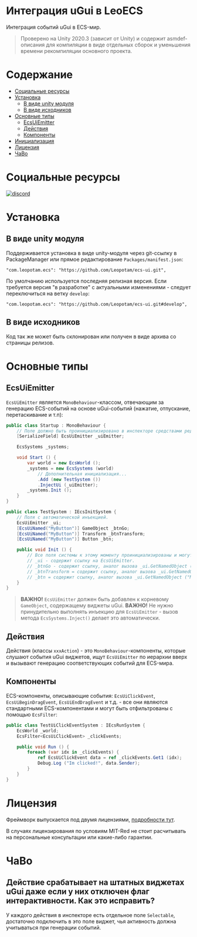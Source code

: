 # Интеграция uGui в LeoECS

Интеграция событий uGui в ECS-мир.

> Проверено на Unity 2020.3 (зависит от Unity) и содержит asmdef-описания для компиляции в виде отдельных сборок и
> уменьшения времени рекомпиляции основного проекта.

# Содержание

* [Социальные ресурсы](#Социальные-ресурсы)
* [Установка](#Установка)
    * [В виде unity модуля](#В-виде-unity-модуля)
    * [В виде исходников](#В-виде-исходников)
* [Основные типы](#Основные-типы)
    * [EcsUiEmitter](#EcsUiEmitter)
    * [Действия](#Действия)
    * [Компоненты](#Компоненты)
* [Инициализация](#Инициализация)
* [Лицензия](#Лицензия)
* [ЧаВо](#ЧаВо)

# Социальные ресурсы

[![discord](https://img.shields.io/discord/404358247621853185.svg?label=enter%20to%20discord%20server&style=for-the-badge&logo=discord)](https://discord.gg/5GZVde6)

# Установка

## В виде unity модуля

Поддерживается установка в виде unity-модуля через git-ссылку в PackageManager или прямое
редактирование `Packages/manifest.json`:

```
"com.leopotam.ecs": "https://github.com/Leopotam/ecs-ui.git",
```

По умолчанию используется последняя релизная версия. Если требуется версия "в разработке" с актуальными изменениями -
следует переключиться на ветку `develop`:

```
"com.leopotam.ecs": "https://github.com/Leopotam/ecs-ui.git#develop",
```

## В виде исходников

Код так же может быть склонирован или получен в виде архива со страницы релизов.

# Основные типы

## EcsUiEmitter

`EcsUiEmitter` является `MonoBehaviour`-классом, отвечающим за генерацию ECS-событий на основе uGui-событий (нажатие,
отпускание, перетаскивание и т.п):

```c#
public class Startup : MonoBehaviour {
    // Поле должно быть проинициализировано в инспекторе средствами редактора Unity.
    [SerializeField] EcsUiEmitter _uiEmitter;

    EcsSystems _systems;

    void Start () {
        var world = new EcsWorld ();
        _systems = new EcsSystems (world)
            // Дополнительная инициализация...
            .Add (new TestSystem ())
            .InjectUi (_uiEmitter);
        _systems.Init ();
    }
}

public class TestSystem : IEcsInitSystem {
    // Поля с автоматической инъекцией.
    EcsUiEmitter _ui;
    [EcsUiNamed("MyButton")] GameObject _btnGo;
    [EcsUiNamed("MyButton")] Transform _btnTransform;
    [EcsUiNamed("MyButton")] Button _btn;

    public void Init () {
        // Все поля системы к этому моменту проинициализированы и могут быть использованы:
        // _ui - содержит ссылку на EcsUiEmitter.
        // _btnGo - содержит ссылку, аналог вызова _ui.GetNamedObject ("MyButton");
        // _btnTransform = содержит ссылку, аналог вызова _ui.GetNamedObject ("MyButton").GetComponent<Transform> ();
        // _btn = содержит ссылку, аналог вызова _ui.GetNamedObject ("MyButton").GetComponent<Button> ();
    }
}
```

> **ВАЖНО!** `EcsUiEmitter` должен быть добавлен к корневому `GameObject`, содержащему виджеты uGui.
> **ВАЖНО!** Не нужно принудительно выполнять инъекцию для `EcsUiEmitter` - вызов метода `EcsSystems.Inject()` делает
> это автоматически.

## Действия

Действия (классы `xxxAction`) - это `MonoBehaviour`-компоненты, которые слушают события uGui виджетов,
ищут `EcsUiEmitter` по иерархии вверх и вызывают генерацию соответствующих событий для ECS-мира.

## Компоненты

ECS-компоненты, описывающие события: `EcsUiClickEvent`, `EcsUiBeginDragEvent`, `EcsUiEndDragEvent` и т.д. - все они
являются стандартными ECS-компонентами и могут быть отфильтрованы с помощью `EcsFilter`:

```c#
public class TestUiClickEventSystem : IEcsRunSystem {
    EcsWorld _world;
    EcsFilter<EcsUiClickEvent> _clickEvents;

    public void Run () {
        foreach (var idx in _clickEvents) {
            ref EcsUiClickEvent data = ref _clickEvents.Get1 (idx);
            Debug.Log ("Im clicked!", data.Sender);
        }
    }
}
```

# Лицензия

Фреймворк выпускается под двумя лицензиями, [подробности тут](./LICENSE.md).

В случаях лицензирования по условиям MIT-Red не стоит расчитывать на
персональные консультации или какие-либо гарантии.

# ЧаВо

## Действие срабатывает на штатных виджетах uGui даже если у них отключен флаг интерактивности. Как это исправить?

У каждого действия в инспекторе есть отдельное поле `Selectable`, достаточно подключить в это поле виджет, чья
активность должна учитываться при генерации событий.
